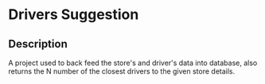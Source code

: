 # Drivers Suggestion

## Description
A project used to back feed the store's and driver's data into database, also returns the N number of the closest drivers to the given store details.

